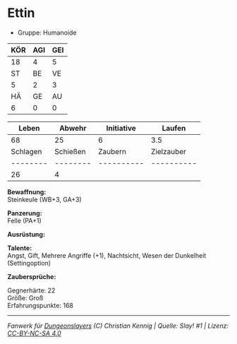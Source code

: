 # Ettin  
- Gruppe: Humanoide  

| KÖR | AGI | GEI |  
| --- | --- | --- |  
| 18  | 4   | 5   |
| ST  | BE  | VE  |  
| 5   | 2   | 3   |
| HÄ  | GE  | AU  |  
| 6   | 0   | 0   |


| Leben    | Abwehr   | Initiative | Laufen     |
| -------- | -------- | ---------- | ---------- |
| 68       | 25       | 6          | 3.5        |
| Schlagen | Schießen | Zaubern    | Zielzauber |
| -------- | -------- | ---------- | ---------- |
| 26       | 4        |            |            |

**Bewaffnung:**  
Steinkeule (WB+3, GA+3)

**Panzerung:**  
Felle (PA+1)

**Ausrüstung:**  


**Talente:**  
Angst, Gift, Mehrere Angriffe (+1), Nachtsicht, Wesen der Dunkelheit (Settingoption)

**Zaubersprüche:**  


Gegnerhärte: 22  
Größe: Groß  
Erfahrungspunkte: 168  



___
*Fanwerk für [Dungeonslayers](https://www.dungeonslayers.net/) (C) Christian Kennig | Quelle: Slay! #1 | Lizenz: [CC-BY-NC-SA 4.0](https://creativecommons.org/licenses/by-nc-sa/4.0/deed.de)*
